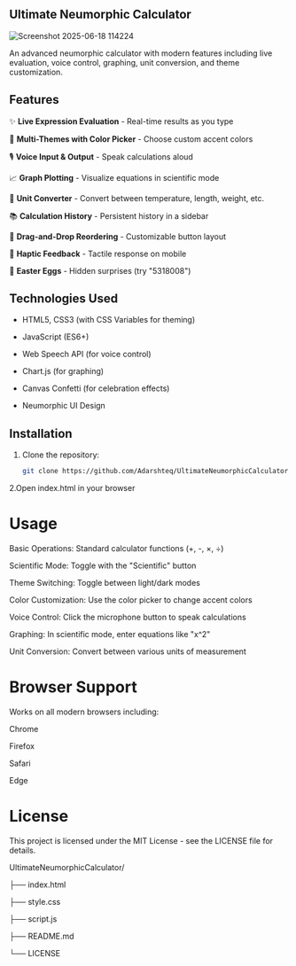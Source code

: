 ## Ultimate Neumorphic Calculator

![Screenshot 2025-06-18 114224](https://github.com/user-attachments/assets/af672cef-971f-4654-9ac9-5f13c590898d)

An advanced neumorphic calculator with modern features including live evaluation, voice control, graphing, unit conversion, and theme customization.

## Features

✨ **Live Expression Evaluation** - Real-time results as you type  

🎨 **Multi-Themes with Color Picker** - Choose custom accent colors  

🎙️ **Voice Input & Output** - Speak calculations aloud  

📈 **Graph Plotting** - Visualize equations in scientific mode  

📏 **Unit Converter** - Convert between temperature, length, weight, etc.  

📚 **Calculation History** - Persistent history in a sidebar  

🔄 **Drag-and-Drop Reordering** - Customizable button layout  

📱 **Haptic Feedback** - Tactile response on mobile  

🥚 **Easter Eggs** - Hidden surprises (try "5318008")  

## Technologies Used

- HTML5, CSS3 (with CSS Variables for theming)

- JavaScript (ES6+)

- Web Speech API (for voice control)

- Chart.js (for graphing)

- Canvas Confetti (for celebration effects)

- Neumorphic UI Design

## Installation

1. Clone the repository:
   ```bash
   git clone https://github.com/Adarshteq/UltimateNeumorphicCalculator.git
   ```

2.Open index.html in your browser

# Usage

Basic Operations: Standard calculator functions (+, -, ×, ÷)

Scientific Mode: Toggle with the "Scientific" button

Theme Switching: Toggle between light/dark modes

Color Customization: Use the color picker to change accent colors

Voice Control: Click the microphone button to speak calculations

Graphing: In scientific mode, enter equations like "x^2"

Unit Conversion: Convert between various units of measurement

# Browser Support

Works on all modern browsers including:

Chrome

Firefox

Safari

Edge

# License

This project is licensed under the MIT License - see the LICENSE file for details.

UltimateNeumorphicCalculator/

├── index.html

├── style.css

├── script.js

├── README.md

└── LICENSE
